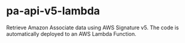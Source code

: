 # pa-api-v5-lambda

Retrieve Amazon Associate data using AWS Signature v5.
The code is automatically deployed to an AWS Lambda Function.
